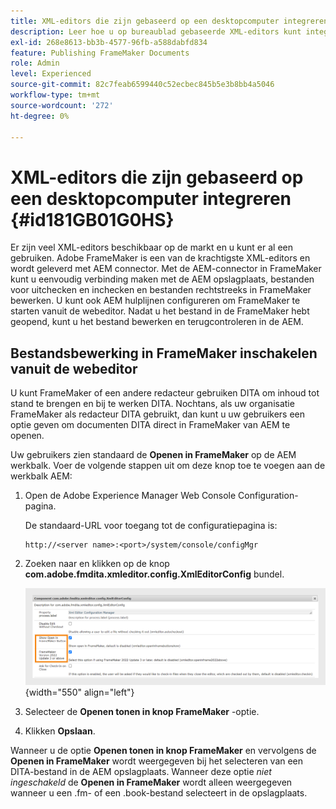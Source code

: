 ```yaml
---
title: XML-editors die zijn gebaseerd op een desktopcomputer integreren
description: Leer hoe u op bureaublad gebaseerde XML-editors kunt integreren
exl-id: 268e8613-bb3b-4577-96fb-a588dabfd834
feature: Publishing FrameMaker Documents
role: Admin
level: Experienced
source-git-commit: 82c7feab6599440c52ecbec845b5e3b8bb4a5046
workflow-type: tm+mt
source-wordcount: '272'
ht-degree: 0%

---
```


# XML-editors die zijn gebaseerd op een desktopcomputer integreren {#id181GB01G0HS}

Er zijn veel XML-editors beschikbaar op de markt en u kunt er al een gebruiken. Adobe FrameMaker is een van de krachtigste XML-editors en wordt geleverd met AEM connector. Met de AEM-connector in FrameMaker kunt u eenvoudig verbinding maken met de AEM opslagplaats, bestanden voor uitchecken en inchecken en bestanden rechtstreeks in FrameMaker bewerken. U kunt ook AEM hulplijnen configureren om FrameMaker te starten vanuit de webeditor. Nadat u het bestand in de FrameMaker hebt geopend, kunt u het bestand bewerken en terugcontroleren in de AEM.

## Bestandsbewerking in FrameMaker inschakelen vanuit de webeditor

U kunt FrameMaker of een andere redacteur gebruiken DITA om inhoud tot stand te brengen en bij te werken DITA. Nochtans, als uw organisatie FrameMaker als redacteur DITA gebruikt, dan kunt u uw gebruikers een optie geven om documenten DITA direct in FrameMaker van AEM te openen.

Uw gebruikers zien standaard de **Openen in FrameMaker** op de AEM werkbalk. Voer de volgende stappen uit om deze knop toe te voegen aan de werkbalk AEM:

1. Open de Adobe Experience Manager Web Console Configuration-pagina.

   De standaard-URL voor toegang tot de configuratiepagina is:

   ```http
   http://<server name>:<port>/system/console/configMgr
   ```

1. Zoeken naar en klikken op de knop **com.adobe.fmdita.xmleditor.config.XmlEditorConfig** bundel.

   ![](assets/open-in-fm-toolbar.png){width="550" align="left"}

1. Selecteer de **Openen tonen in knop FrameMaker** -optie.

1. Klikken **Opslaan**.


Wanneer u de optie **Openen tonen in knop FrameMaker** en vervolgens de **Openen in FrameMaker** wordt weergegeven bij het selecteren van een DITA-bestand in de AEM opslagplaats. Wanneer deze optie *niet ingeschakeld* de **Openen in FrameMaker** wordt alleen weergegeven wanneer u een .fm- of een .book-bestand selecteert in de opslagplaats.
